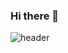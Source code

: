 ### Hi there 👋

<!--
**eomji1233/eomji1233** is a ✨ _special_ ✨ repository because its `README.md` (this file) appears on your GitHub profile.

Here are some ideas to get you started:

- 🔭 I’m currently working on ...
- 🌱 I’m currently learning ...
- 👯 I’m looking to collaborate on ...
- 🤔 I’m looking for help with ...
- 💬 Ask me about ...
- 📫 How to reach me: ...
- 😄 Pronouns: ...
- ⚡ Fun fact: ...
-->

![header](https://capsule-render.vercel.app/api?type=venom&color=0:EEFF00,100:a82da8&height=300&section=header&text=Ella%20Eom&fontSize=90&animation=blinking&fontColor=d6ace6&desc=Hello%20World!&descAlignY=80)


